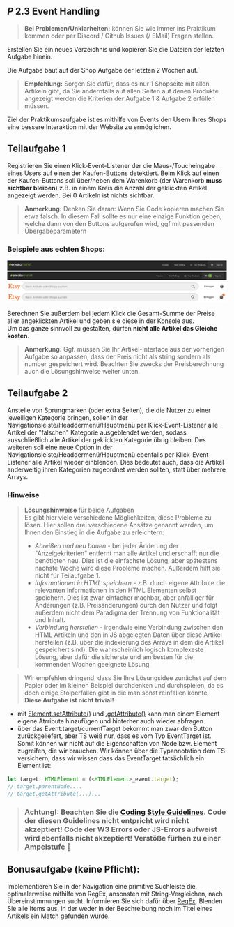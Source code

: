 ## _P_ **2.3** Event Handling

>**Bei Problemen/Unklarheiten:** können Sie wie immer ins Praktikum kommen oder per Discord / Github Issues (/ EMail) Fragen stellen.

Erstellen Sie ein neues Verzeichnis und kopieren Sie die Dateien der letzten Aufgabe hinein. 

Die Aufgabe baut auf der Shop Aufgabe der letzten 2 Wochen auf. 

>**Empfehlung:** Sorgen Sie dafür, dass es nur 1 Shopseite mit allen Artikeln gibt, da Sie andernfalls auf allen Seiten auf denen Produkte angezeigt werden die Kriterien der Aufgabe 1 & Aufgabe 2 erfüllen müssen. 

Ziel der Praktikumsaufgabe ist es mithilfe von Events den Usern Ihres Shops eine bessere Interaktion mit der Website zu ermöglichen.

## Teilaufgabe 1

Registrieren Sie einen Klick-Event-Listener der die Maus-/Toucheingabe eines Users auf einen der Kaufen-Buttons detektiert. Beim Klick auf einen der Kaufen-Buttons soll über/neben dem Warenkorb (der Warenkorb **muss sichtbar bleiben**) z.B. in einem Kreis die Anzahl der geklickten Artikel angezeigt werden. Bei 0 Artikeln ist nichts sichtbar.

>**Anmerkung:** Denken Sie daran: Wenn Sie Code kopieren machen Sie etwa falsch. In diesem Fall sollte es nur eine einzige Funktion geben, welche dann von den Buttons aufgerufen wird, ggf mit passenden Übergabeparametern

### Beispiele aus echten Shops:

![Bsp. 1](buy_ex_2.PNG)
![Bsp. 1](buy_ex_1.PNG)
![Bsp. 1](buy_ex_4.PNG)
![Bsp. 1](buy_ex_3.PNG)

Berechnen Sie außerdem bei jedem Klick die Gesamt-Summe der Preise aller angeklickten Artikel und geben sie diese in der Konsole aus.  
Um das ganze sinnvoll zu gestalten, dürfen **nicht alle Artikel das Gleiche kosten**.

>**Anmerkung:** Ggf. müssen Sie Ihr Artikel-Interface aus der vorherigen Aufgabe so anpassen, dass der Preis nicht als string sondern als number gespeichert wird. Beachten Sie zwecks der Preisberechnung auch die Lösungshinweise weiter unten.

## Teilaufgabe 2

Anstelle von Sprungmarken (oder extra Seiten), die die Nutzer zu einer jeweiligen Kategorie bringen, sollen in der Navigationsleiste/Headdermenü/Hauptmenü per Klick-Event-Listener alle Artikel der "falschen" Kategorie ausgeblendet werden, sodass ausschließlich alle Artikel der geklickten Kategorie übrig bleiben. Des weiteren soll eine neue Option in der Navigationsleiste/Headdermenü/Hauptmenü ebenfalls per Klick-Event-Listener alle Artikel wieder einblenden. Dies bedeutet auch, dass die Artikel anderweitig ihren Kategorien zugeordnet werden sollten, statt über mehrere Arrays.

### Hinweise

>**Lösungshinweise** für beide Aufgaben  
Es gibt hier viele verschiedene Möglichkeiten, diese Probleme zu lösen. Hier sollen drei verschiedene Ansätze genannt werden, um Ihnen den Einstieg in die Aufgabe zu erleichtern:
> - _Abreißen und neu bauen_ - bei jeder Änderung der "Anzeigekriterien" entfernt man alle Artikel und erschafft nur die benötigten neu. Dies ist die einfachste Lösung, aber spätestens nächste Woche wird diese Probleme machen. Außerdem hilft sie nicht für Teilaufgabe 1.
> - _Informationen in HTML speichern_ - z.B. durch eigene Attribute die relevanten Informationen in den HTML Elementen selbst speichern. Dies ist zwar einfacher machbar, aber anfälliger für Änderungen (z.B. Preisänderungen) durch den Nutzer und folgt außerdem nicht dem Paradigma der Trennung von Funktionalität und Inhalt.
> - _Verbindung herstellen_ - irgendwie eine Verbindung zwischen den HTML Artikeln und den in JS abgelegten Daten über diese Artikel herstellen (z.B. über die indexierung des Arrays in dem die Artikel gespeichert sind). Die wahrscheinlich logisch komplexeste Lösung, aber dafür die sicherste und am besten für die kommenden Wochen geeignete Lösung.  

> Wir empfehlen dringend, dass Sie Ihre Lösungsidee zunächst auf dem Papier oder im kleinen Beispiel durchdenken und durchspielen, da es doch einige Stolperfallen gibt in die man sonst reinfallen könnte. **Diese Aufgabe ist nicht trivial!**

- mit [Element.setAttribute()](https://www.w3schools.com/jsref/met_element_setattribute.asp) und [.getAttribute()](https://www.w3schools.com/jsref/met_element_getattribute.asp) kann man einem Element eigene Atrribute hinzufügen und hinterher auch wieder abfragen.
- über das Event.target/currentTarget bekommt man zwar den Button zurückgeliefert, aber TS weiß nur, dass es vom Typ EventTarget ist. Somit können wir nicht auf die Eigenschaften von Node bzw. Element zugreifen, die wir brauchen. Wir können über die Typannotation dem TS versichern, dass wir wissen dass das EventTarget tatsächlich ein Element ist:  
```typescript
let target: HTMLElement = (<HTMLElement>_event.target);
// target.parentNode....
// target.getAttribute(...)...
```

>### **Achtung!:** Beachten Sie die [<ins>Coding Style Guidelines</ins>](https://hs-furtwangen.github.io/GIS-WiSe-2020-2021/codingstyle/). Code der diesen Guidelines nicht entpricht wird nicht akzeptiert! Code der W3 Errors oder JS-Errors aufweist wird ebenfalls nicht akzeptiert! Verstöße fürhen zu einer Ampelstufe 🚦

## Bonusaufgabe (keine Pflicht):

Implementieren Sie in der Navigation eine primitive Suchleiste die, optimalerweise mithilfe von RegEx, ansonsten mit String-Vergleichen, nach Übereinstimmungen sucht. Informieren Sie sich dafür über [RegEx](https://regexr.com/). Blenden Sie alle Items aus, in der weder in der Beschreibung noch im Titel eines Artikels ein Match gefunden wurde.
